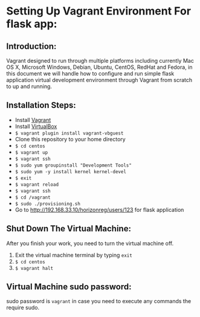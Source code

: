 Setting Up Vagrant Environment For flask app:
======

## Introduction:

Vagrant designed to run through multiple platforms including currently Mac OS X, Microsoft Windows, Debian, Ubuntu, CentOS, RedHat and Fedora, in this document we will handle how to configure and run simple flask application virtual development environment through Vagrant from scratch to up and running.

## Installation Steps:

- Install [Vagrant](https://www.vagrantup.com/downloads)
- Install [VirtualBox](https://www.virtualbox.org/wiki/Downloads)
- `$ vagrant plugin install vagrant-vbguest`
- Clone this repository to your home directory
- `$ cd centos`
- `$ vagrant up`
- `$ vagrant ssh`
- `$ sudo yum groupinstall "Development Tools"`
- `$ sudo yum -y install kernel kernel-devel`
- `$ exit`
- `$ vagrant reload`
- `$ vagrant ssh`
- `$ cd /vagrant`
- `$ sudo ./provisioning.sh`
- Go to http://192.168.33.10/horizonreg/users/123 for flask application

## Shut Down The Virtual Machine:

After you finish your work, you need to turn the virtual machine off.

1. Exit the virtual machine terminal by typing `exit`
2. `$ cd centos`
3. `$ vagrant halt`

## Virtual Machine sudo password:

sudo password is `vagrant` in case you need to execute any commands the require sudo.
